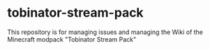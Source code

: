 # tobinator-stream-pack
This repository is for managing issues and managing the Wiki of the Minecraft modpack "Tobinator Stream Pack"
